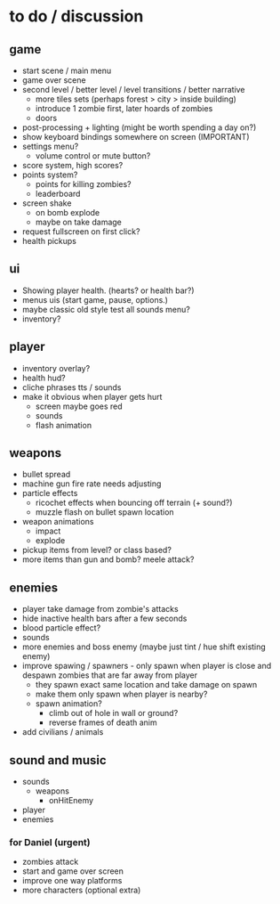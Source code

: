 # to do / discussion

## game

- start scene / main menu
- game over scene
- second level / better level / level transitions / better narrative
  - more tiles sets (perhaps forest > city > inside building)
  - introduce 1 zombie first, later hoards of zombies
  - doors
- post-processing + lighting (might be worth spending a day on?)
- show keyboard bindings somewhere on screen (IMPORTANT)
- settings menu?
  - volume control or mute button?
- score system, high scores?
- points system? 
  - points for killing zombies?
  - leaderboard
- screen shake
  - on bomb explode
  - maybe on take damage
- request fullscreen on first click?
- health pickups


## ui

- Showing player health. (hearts? or health bar?)
- menus uis (start game, pause, options.)
- maybe classic old style test all sounds menu? 
- inventory?


## player

- inventory overlay?
- health hud?
- cliche phrases tts / sounds
- make it obvious when player gets hurt
  - screen maybe goes red
  - sounds
  - flash animation


## weapons

- bullet spread
- machine gun fire rate needs adjusting
- particle effects
  - ricochet effects when bouncing off terrain (+ sound?)
  - muzzle flash on bullet spawn location
- weapon animations
  - impact 
  - explode
- pickup items from level? or class based?
- more items than gun and bomb? meele attack?


## enemies

- player take damage from zombie's attacks
- hide inactive health bars after a few seconds
- blood particle effect?
- sounds
- more enemies and boss enemy (maybe just tint / hue shift existing enemy)
- improve spawing / spawners - only spawn when player is close and despawn zombies that are far away from player
  - they spawn exact same location and take damage on spawn
  - make them only spawn when player is nearby?
  - spawn animation?
    - climb out of hole in wall or ground?
    - reverse frames of death anim
- add civilians / animals

## sound and music

- sounds
  - weapons 
    - onHitEnemy
- player 
- enemies







### for Daniel (urgent)

- zombies attack 
- start and game over screen
- improve one way platforms
- more characters (optional extra)

